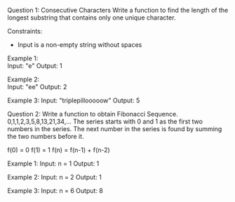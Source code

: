 Question 1:  Consecutive Characters
Write a function to find the length of the longest substring that contains only one unique character.

Constraints:
- Input is a non-empty string without spaces

Example 1:  
Input: "e"
Output: 1

Example 2:  
Input: "ee"
Output: 2


Example 3:
Input: "triplepillooooow"
Output: 5



Question 2:
Write a function to obtain Fibonacci Sequence. 0,1,1,2,3,5,8,13,21,34,...
The series starts with 0 and 1 as the first two numbers in the series. 
The next number in the series is found by summing the two numbers before it.

f(0) = 0
f(1) = 1
f(n) = f(n-1) + f(n-2)

Example 1:
Input: n = 1
Output: 1

Example 2:
Input: n = 2
Output: 1

Example 3:
Input: n = 6
Output: 8


